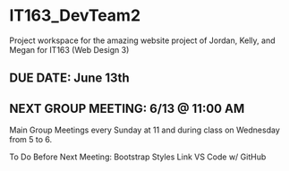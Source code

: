 # IT163_DevTeam2
Project workspace for the amazing website project of Jordan, Kelly, and Megan for IT163 (Web Design 3)


## DUE DATE: June 13th

## NEXT GROUP MEETING: 6/13 @ 11:00 AM
Main Group Meetings every Sunday at 11 and during class on Wednesday from 5 to 6.

To Do Before Next Meeting:
Bootstrap Styles
Link VS Code w/ GitHub
